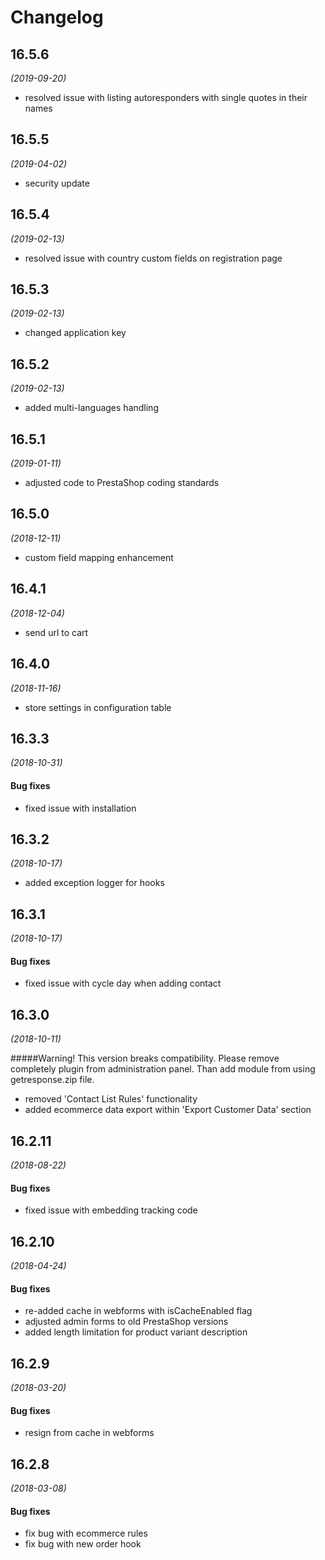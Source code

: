# Changelog

## 16.5.6
*(2019-09-20)*
* resolved issue with listing autoresponders with single quotes in their names

## 16.5.5
*(2019-04-02)*
* security update

## 16.5.4
*(2019-02-13)*
* resolved issue with country custom fields on registration page

## 16.5.3
*(2019-02-13)*
* changed application key

## 16.5.2
*(2019-02-13)*
* added multi-languages handling

## 16.5.1
*(2019-01-11)*
* adjusted code to PrestaShop coding standards 

## 16.5.0
*(2018-12-11)*
* custom field mapping enhancement

## 16.4.1
*(2018-12-04)*
* send url to cart

## 16.4.0
*(2018-11-16)*
* store settings in configuration table

## 16.3.3
*(2018-10-31)*

#### Bug fixes
* fixed issue with installation

## 16.3.2
*(2018-10-17)*
* added exception logger for hooks 

## 16.3.1
*(2018-10-17)*

#### Bug fixes
* fixed issue with cycle day when adding contact

## 16.3.0
*(2018-10-11)*

#####Warning! This version breaks compatibility. Please remove completely plugin from administration panel. Than add module from using getresponse.zip file. 
* removed 'Contact List Rules' functionality
* added ecommerce data export within 'Export Customer Data' section

## 16.2.11
*(2018-08-22)*

#### Bug fixes
* fixed issue with embedding tracking code 

## 16.2.10
*(2018-04-24)*

#### Bug fixes
* re-added cache in webforms with isCacheEnabled flag
* adjusted admin forms to old PrestaShop versions
* added length limitation for product variant description

## 16.2.9
*(2018-03-20)*

#### Bug fixes
* resign from cache in webforms

## 16.2.8
*(2018-03-08)*

#### Bug fixes
* fix bug with ecommerce rules
* fix bug with new order hook
